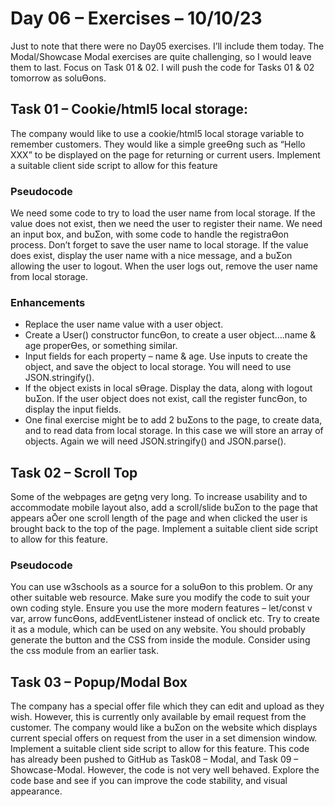 # Day 06 – Exercises – 10/10/23
Just to note that there were no Day05 exercises. I’ll include them today.
The Modal/Showcase Modal exercises are quite challenging, so I would leave them to last. Focus on
Task 01 & 02.
I will push the code for Tasks 01 & 02 tomorrow as soluƟons.
## Task 01 – Cookie/html5 local storage:
The company would like to use a cookie/html5 local storage variable to remember customers. They
would like a simple greeƟng such as “Hello XXX” to be displayed on the page for returning or current
users. Implement a suitable client side script to allow for this feature
### Pseudocode
We need some code to try to load the user name from local storage.
If the value does not exist, then we need the user to register their name. We need an input box, and
buƩon, with some code to handle the registraƟon process. Don’t forget to save the user name to
local storage.
If the value does exist, display the user name with a nice message, and a buƩon allowing the user to
logout.
When the user logs out, remove the user name from local storage.
### Enhancements
- Replace the user name value with a user object.
- Create a User() constructor funcƟon, to create a user object….name & age properƟes, or something
similar.
- Input fields for each property – name & age. Use inputs to create the object, and save the object to
local storage. You will need to use JSON.stringify().
- If the object exists in local sƟrage. Display the data, along with logout buƩon. If the user object does
not exist, call the register funcƟon, to display the input fields.
- One final exercise might be to add 2 buƩons to the page, to create data, and to read data from local
storage. In this case we will store an array of objects. Again we will need JSON.stringify() and
JSON.parse().
## Task 02 – Scroll Top
Some of the webpages are geƫng very long. To increase usability and to accommodate mobile layout
also, add a scroll/slide buƩon to the page that appears aŌer one scroll length of the page and when
clicked the user is brought back to the top of the page. Implement a suitable client side script to
allow for this feature.
### Pseudocode
You can use w3schools as a source for a soluƟon to this problem. Or any other suitable web resource.
Make sure you modify the code to suit your own coding style.
Ensure you use the more modern features – let/const v var, arrow funcƟons, addEventListener
instead of onclick etc.
Try to create it as a module, which can be used on any website. You should probably generate the
button and the CSS from inside the module. Consider using the css module from an earlier task.
## Task 03 – Popup/Modal Box
The company has a special offer file which they can edit and upload as they wish. However, this is
currently only available by email request from the customer. The company would like a buƩon on the
website which displays current special offers on request from the user in a set dimension window.
Implement a suitable client side script to allow for this feature.
This code has already been pushed to GitHub as Task08 – Modal, and Task 09 – Showcase-Modal.
However, the code is not very well behaved. Explore the code base and see if you can improve the
code stability, and visual appearance.
